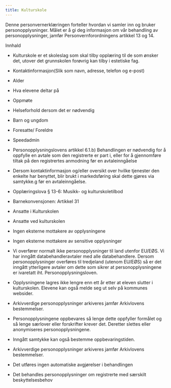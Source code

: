 ```yaml
---
title: Kulturskole
---
```



  

Denne personvernerklæringen forteller hvordan vi samler inn og bruker personopplysninger. Målet er å gi deg informasjon om vår behandling av personopplysninger, jamfør Personvernforordningens artikkel 13 og 14.

  

Innhald

*   Kulturskole er et skoleslag som skal tilby opplæring til de som ønsker det, utover det grunnskolen forøvrig kan tilby i estetiske fag.  
    
*   Kontaktinformasjon(Slik som navn, adresse, telefon og e-post)  
    
*   Alder  
    
*   Hva elevene deltar på  
    
*   Oppmøte  
    
*   Helseforhold dersom det er nødvendig  
    
*   Barn og ungdom  
    
*   Foresatte/ Foreldre  
    
*   Speedadmin  
    
*   Personopplysningslovens artikkel 6.1.b) Behandlingen er nødvendig for å oppfylle en avtale som den registrerte er part i, eller for å gjennomføre tiltak på den registrertes anmodning før en avtaleinngåelse  
    
*   Dersom kontaktinformasjon og/eller oversikt over hvilke tjenester den enkelte har benyttet, blir brukt i markedsføring skal dette gjøres via samtykke.g før en avtaleinngåelse.  
    
*   Opplæringslova § 13-6: Musikk- og kulturskoletilbod  
    
*   Barnekonvensjonen: Artikkel 31  
    
*   Ansatte i Kulturskolen  
    
*   Ansatte ved kulturskolen  
    
*   Ingen eksterne mottakere av opplysningene  
    
*   Ingen eksterne mottakere av sensitive opplysninger  
    
*   Vi overfører normalt ikke personopplysninger til land utenfor EU/EØS. Vi har inngått databehandleravtaler med alle databehandlere. Dersom personopplysninger overføres til tredjeland (utenom EU/EØS) så er det inngått ytterligere avtaler om dette som sikrer at personopplysningene er ivaretatt iht. Personopplysningsloven.  
    
*   Opplysningene lagres ikke lengre enn ett år etter at eleven slutter i kulturskolen. Elevene kan også melde seg ut selv på kommunes websider.  
    
*   Arkivverdige personopplysninger arkiveres jamfør Arkivlovens bestemmelser.  
    
*   Personopplysningene oppbevares så lenge dette oppfyller formålet og så lenge særlover eller forskrifter krever det. Deretter slettes eller anonymiseres personopplysningene.  
    
*   Inngått samtykke kan også bestemme oppbevaringstiden.  
    
*   Arkivverdige personopplysninger arkiveres jamfør Arkivlovens bestemmelser.  
    
*   Det utføres ingen automatiske avgjørelser i behandlingen  
    
*   Det behandles personopplysninger om registrerte med særskilt beskyttelsesbehov